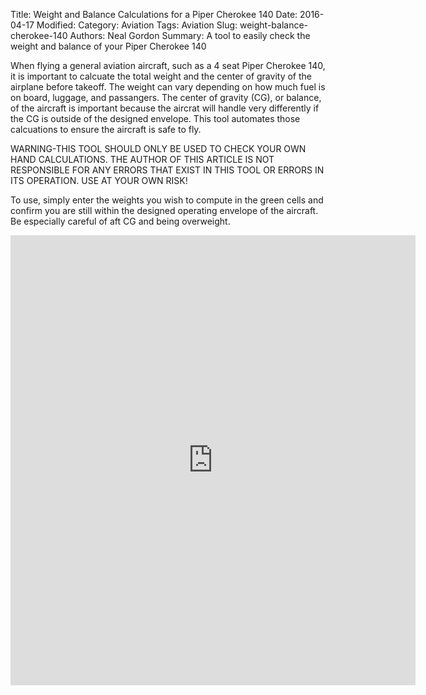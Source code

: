 Title: Weight and Balance Calculations for a Piper Cherokee 140
Date: 2016-04-17
Modified: 
Category: Aviation
Tags: Aviation
Slug: weight-balance-cherokee-140
Authors: Neal Gordon
Summary: A tool to easily check the weight and balance of your Piper Cherokee 140

When flying a general aviation aircraft, such as a 4 seat Piper Cherokee 140, it is important to calcuate the total weight and the center of gravity of the airplane before takeoff. The weight can vary depending on how much fuel is on board, luggage, and passangers. The center of gravity (CG), or balance, of the aircraft is important because the aircrat will handle very differently if the CG is outside of the designed envelope. This tool automates those calcuations to ensure the aircraft is safe to fly.

WARNING-THIS TOOL SHOULD ONLY BE USED TO CHECK YOUR OWN HAND CALCULATIONS. THE AUTHOR OF THIS ARTICLE IS NOT RESPONSIBLE FOR ANY ERRORS THAT EXIST IN THIS TOOL OR ERRORS IN ITS OPERATION. USE AT YOUR OWN RISK!

To use, simply enter the weights you wish to compute in the green cells and confirm you are still within the designed operating envelope of the aircraft. Be especially careful of aft CG and being overweight.
<iframe width="648" height="720" frameborder="0" scrolling="no" src="https://onedrive.live.com/embed?cid=2DAE54F5236205EE&resid=2DAE54F5236205EE%2124281&authkey=ABSSvc0HDQUivF4&em=2&wdAllowInteractivity=False&AllowTyping=True&Item='PA28_W%26B'!A1%3AE32&wdHideGridlines=True&wdDownloadButton=True"></iframe>
